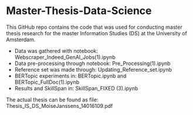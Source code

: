# Master-Thesis-Data-Science
This GitHub repo contains the code that was used for conducting master thesis research for the master Information Studies (DS) at the University of Amsterdam.
- Data was gathered with notebook: Webscraper_Indeed_GenAI_Jobs(1).ipynb
- Data pre-processing through notebook: Pre_Processing(1).ipynb
- Reference set was made through: Updating_Reference_set.ipynb
- BERTopic experiments in: BERTopic.ipynb and BERTopic_FullDoc(1).ipynb
- Results and SkillSpan in: SkillSpan_FIXED (3).ipynb

The actual thesis can be found as file: Thesis_IS_DS_MoiseJanssens_14016109.pdf
